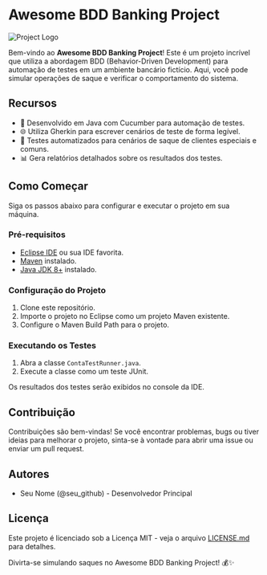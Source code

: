 # Awesome BDD Banking Project

![Project Logo](link_para_sua_logo.png)

Bem-vindo ao **Awesome BDD Banking Project**! Este é um projeto incrível que utiliza a abordagem BDD (Behavior-Driven Development) para automação de testes em um ambiente bancário fictício. Aqui, você pode simular operações de saque e verificar o comportamento do sistema.

## Recursos

- 🚀 Desenvolvido em Java com Cucumber para automação de testes.
- 🌐 Utiliza Gherkin para escrever cenários de teste de forma legível.
- 🧪 Testes automatizados para cenários de saque de clientes especiais e comuns.
- 📊 Gera relatórios detalhados sobre os resultados dos testes.

## Como Começar

Siga os passos abaixo para configurar e executar o projeto em sua máquina.

### Pré-requisitos

- [Eclipse IDE](https://www.eclipse.org/downloads/) ou sua IDE favorita.
- [Maven](https://maven.apache.org/download.cgi) instalado.
- [Java JDK 8+](https://www.oracle.com/java/technologies/javase-downloads.html) instalado.

### Configuração do Projeto

1. Clone este repositório.
2. Importe o projeto no Eclipse como um projeto Maven existente.
3. Configure o Maven Build Path para o projeto.

### Executando os Testes

1. Abra a classe `ContaTestRunner.java`.
2. Execute a classe como um teste JUnit.

Os resultados dos testes serão exibidos no console da IDE.

## Contribuição

Contribuições são bem-vindas! Se você encontrar problemas, bugs ou tiver ideias para melhorar o projeto, sinta-se à vontade para abrir uma issue ou enviar um pull request.

## Autores

- Seu Nome (@seu_github) - Desenvolvedor Principal

## Licença

Este projeto é licenciado sob a Licença MIT - veja o arquivo [LICENSE.md](LICENSE.md) para detalhes.

Divirta-se simulando saques no Awesome BDD Banking Project! 💰✨
